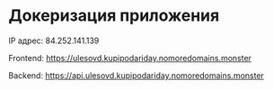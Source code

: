 # Докеризация приложения

IP адрес: 84.252.141.139

Frontend: https://ulesovd.kupipodariday.nomoredomains.monster

Backend: https://api.ulesovd.kupipodariday.nomoredomains.monster
